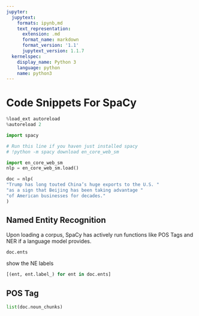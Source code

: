 ```yaml
---
jupyter:
  jupytext:
    formats: ipynb,md
    text_representation:
      extension: .md
      format_name: markdown
      format_version: '1.1'
      jupytext_version: 1.1.7
  kernelspec:
    display_name: Python 3
    language: python
    name: python3
---
```


# Code Snippets For SpaCy

```python
%load_ext autoreload
%autoreload 2
```

```python
import spacy
```

```python
# Run this line if you haven just installed spacy
# !python -m spacy download en_core_web_sm
```

```python
import en_core_web_sm
nlp = en_core_web_sm.load()
```

```python
doc = nlp(
"Trump has long touted China’s huge exports to the U.S. "
"as a sign that Beijing has been taking advantage "
"of American businesses for decades."
)
```

## Named Entity Recognition

Upon loading a corpus, SpaCy has actively run functions like POS Tags and NER if a language model provides.

```python
doc.ents
```

show the NE labels

```python
[(ent, ent.label_) for ent in doc.ents]
```

## POS Tag

```python
list(doc.noun_chunks)
```

